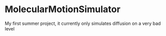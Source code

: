 # MolecularMotionSimulator
My first summer project, it currently only simulates diffusion on a very bad level
